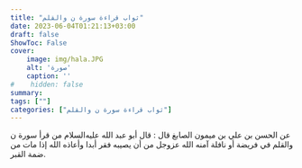 ```yaml
---
title: "ثواب قراءة سورة ن والقلم"
date: 2023-06-04T01:21:13+03:00
draft: false
ShowToc: False
cover:
    image: img/hala.JPG
    alt: 'صورة'
    caption: ''
#    hidden: false
summary: 
tags: [""]
categories: ["ثواب قراءة سورة ن والقلم"]
---
```

عن الحسن بن علي بن ميمون الصابغ قال : قال أبو
عبد الله عليه‌السلام من قرأ سورة ن والقلم في فريضة أو نافلة آمنه الله عزوجل
من أن يصيبه فقر أبدا وأعاذه الله إذا مات من ضمة القبر.

